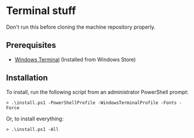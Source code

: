 # Terminal stuff

Don't run this before cloning the machine repository properly.

## Prerequisites

* [Windows Terminal](https://www.microsoft.com/en-us/p/windows-terminal-preview/9n0dx20hk701) (Installed from Windows Store)

## Installation

To install, run the following script from an administrator PowerShell prompt:

```
> .\install.ps1 -PowerShellProfile -WindowsTerminalProfile -Fonts -Force
```

Or, to install everything:

```
> .\install.ps1 -All
```
